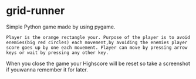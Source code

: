 # grid-runner
Simple Python game made by using pygame.

    Player is the orange rectangle your. Purpose of the player is to avoid enemies(big red circles) each movement,by avoiding the enemies player score goes up by one each movement. Player can move by pressing arrow keys or wait by pressing any other key.

When you close the game your Highscore will be reset so take a screenshot if youwanna remember it for later.
